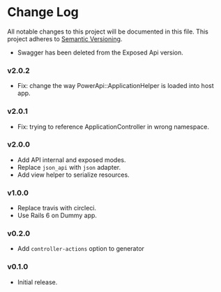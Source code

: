 # Change Log
All notable changes to this project will be documented in this file.
This project adheres to [Semantic Versioning](http://semver.org/).

- Swagger has been deleted from the Exposed Api version.

### v2.0.2

* Fix: change the way PowerApi::ApplicationHelper is loaded into host app.

### v2.0.1

* Fix: trying to reference ApplicationController in wrong namespace.
### v2.0.0

* Add API internal and exposed modes.
* Replace `json_api` with `json` adapter.
* Add view helper to serialize resources.

### v1.0.0

* Replace travis with circleci.
* Use Rails 6 on Dummy app.

### v0.2.0

* Add `controller-actions` option to generator
### v0.1.0

* Initial release.
